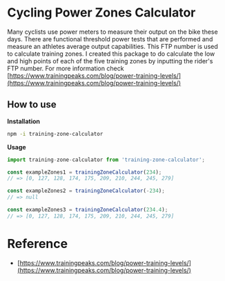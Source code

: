 # Cycling Power Zones Calculator

Many cyclists use power meters to measure their output on the bike these days. There are functional threshold power tests that are performed and measure an athletes average output capabilities. This FTP number is used to calculate training zones. I created this package to do calculate the low and high points of each of the five training zones by inputting the rider's FTP number. For more information check [https://www.trainingpeaks.com/blog/power-training-levels/](https://www.trainingpeaks.com/blog/power-training-levels/)

## How to use

**Installation**
```bash
npm -i training-zone-calculator
```

**Usage**
```js
import training-zone-calculator from 'training-zone-calculator';

const exampleZones1 = trainingZoneCalculator(234);
// => [0, 127, 128, 174, 175, 209, 210, 244, 245, 279]

const exampleZones2 = trainingZoneCalculator(-234);
// => null

const exampleZones3 = trainingZoneCalculator(234.4);
// => [0, 127, 128, 174, 175, 209, 210, 244, 245, 279]
```

# Reference
- [https://www.trainingpeaks.com/blog/power-training-levels/](https://www.trainingpeaks.com/blog/power-training-levels/)
